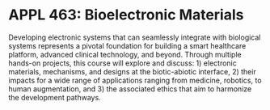 # APPL 463: Bioelectronic Materials

Developing electronic systems that can seamlessly integrate with biological systems represents a pivotal foundation for building a smart healthcare platform, advanced clinical technology, and beyond. Through multiple hands-on projects, this course will explore and discuss: 1) electronic materials, mechanisms, and designs at the biotic-abiotic interface, 2) their impacts for a wide range of applications ranging from medicine, robotics, to human augmentation, and 3) the associated ethics that aim to harmonize the development pathways.